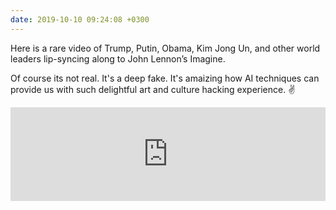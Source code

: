 ```yaml
---
date: 2019-10-10 09:24:08 +0300
---
```


Here is a rare video of Trump, Putin, Obama, Kim Jong Un, and other world leaders lip-syncing along to John Lennon’s Imagine.<br>
<p>Of course its not real. It's a deep fake. It's amaizing how AI techniques can provide us with such delightful art and culture hacking experience. &#9996</p>

 <iframe width="100%" height="auto"  src="https://www.youtube.com/embed/Lfa5WvqBSq4" frameborder="0" allow="accelerometer; autoplay; encrypted-media; gyroscope; picture-in-picture" allowfullscreen></iframe>

